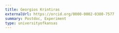 ```yaml
---
title: Georgios Krintiras
externalUrl: https://orcid.org/0000-0002-0380-7577
summary: Postdoc, Experiment
type: universityofkansas
---
```

